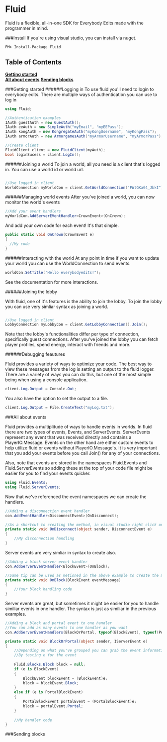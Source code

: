# Fluid
Fluid is a flexible, all-in-one SDK for Everybody Edits made with the programmer in mind.

###Install
If you're using visual studio, you can install via nuget.
```
PM> Install-Package Fluid
```

## Table of Contents
**[Getting started](#getting-started)**                                                                                     
**[All about events](#all-about-events)**
**[Sending blocks](#sending-blocks)**

###Getting started
######Logging in
To use fluid you'll need to login to everybody edits. There are multiple ways of authentication you can
use to log in

```c#
using Fluid;

//Authentication examples
IAuth guestAuth = new GuestAuth();
IAuth eeAuth = new SimpleAuth("myEmail", "myEEPass");
IAuth kongAuth = new KongregateAuth("myKongUsername", "myKongPass");
IAuth armorAuth = new ArmorgamesAuth("myArmorUsername", "myArmorPass");

//Create client
FluidClient client = new FluidClient(myAuth);
bool loginSucess = client.LogIn();
```

######Joining a world
To join a world, all you need is a client that's logged in. You can use a world id or world url.

```c#

//Use logged in client
WorldConnection myWorldCon = client.GetWorldConnection("PWtGKa64_JbkI").Join();

```

######Managing world events
After you've joined a world, you can now monitor the world's events

```c#
//Add your event handlers
myWorldCon.AddServerEVentHandler<CrownEvent>(OnCrown);
```

And add your own code for each event! It's that simple.

```c#
public static void OnCrown(CrownEvent e)
{ 
  //My code
}
```

######Interacting with the world
At any point in time if you want to update your world you can use the WorldConnection to send events.

```c#
worldCon.SetTitle("Hello everybodyedits!");
```

See the documentation for more interactions.

######Joining the lobby

With fluid, one of it's features is the ability to join the lobby.
To join the lobby you can use very simliar syntax as joining a world.

```c#

//Use logged in client
LobbyConnection myLobbyCon = client.GetLobbyConnection().Join();
```

Note that the lobby's functionalities differ per type of connection, specifically guest connections.
After you've joined the lobby you can fetch player profiles, spend energy, interact with friends and more.

######Debugging feautures

Fluid provides a variety of ways to optimize your code. The best way to view these messages from the log is setting an output to the fluid logger. There are a variety of ways you can do this, but one of the most simple being when using a console application.

```c#
client.Log.Output = Console.Out;
```

You also have the option to set the output to a file.

```c#
client.Log.Output = File.CreateText("myLog.txt");
```

###All about events

Fluid provides a multiplitude of ways to handle events in worlds. In fluid there are two types of events, Events, and ServerEvents. ServerEvents represent any event that was received directly and contains a PlayerIO.Message. Events on the other hand are either custom events to help utilize fluid or events without PlayerIO.Message's. It is very important that you add your events before you call Join() for any of your connections. 

Also, note that events are stored in the namespaces Fluid.Events and Fluid.ServerEvents so adding these at the top of your code file might be easier for you to find your events quicker.

```c#
using Fluid.Events;
using Fluid.ServerEvents;
```

Now that we've referenced the event namespaces we can create the handlers.

```c#
//Adding a disconnection event handler
con.AddEventHandler<DisconnectEvent>(OnDisconnect);

//As a shortcut to creating the method, in visual studio right click on "OnDisconnect" and Generate->Method Stub.
private static void OnDisconnect(object sender, DisconnectEvent e)
{
    //My disconnection handling
}
```

Server events are very simliar in syntax to create also.

```c#
//Adding a block server event handler
con.AddServerEventHandler<BlockEvent>(OnBlock);

//Same tip can be used as metioned in the above example to create the method quicker.
private static void OnBlock(BlockEvent eventMessage)
{
    //Your block handling code
}
```

Server events are great, but sometimes it might be easier for you to handle similiar events in one handler. The syntax is just as similiar in the previous examples.

```c#
//Adding a block and portal event to one handler
//You can add as many events to one handler as you want
con.AddServerEventHandlers(BlockOrPortal, typeof(BlockEvent), typeof(PortalBlockEvent));

private static void BlockOrPortal(object sender, IServerEvent e)
{
    //Depending on what you've grouped you can grab the event information
    //By testing e for the event
    
    Fluid.Blocks.Block block = null;
    if (e is BlockEvent)
    {
        BlockEvent blockEvent = (BlockEvent)e;
        block = blockEvent.Block;
    }
    else if (e is PortalBlockEvent)
    {
        PortalBlockEvent portalEvent = (PortalBlockEvent)e;
        block = portalEvent.Portal;
    }
    
    //My handler code
}
```

###Sending blocks
